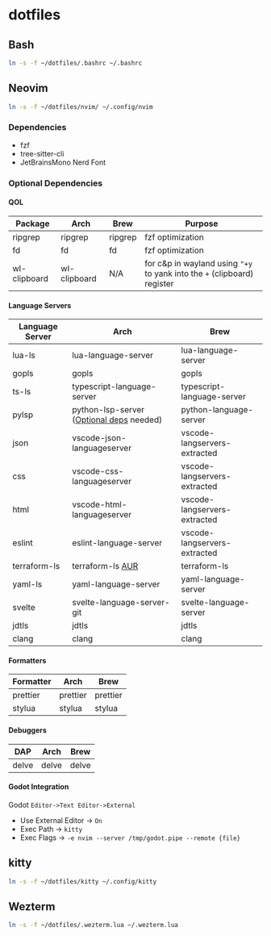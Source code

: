 # dotfiles

## Bash

```bash
ln -s -f ~/dotfiles/.bashrc ~/.bashrc
```

## Neovim

```bash
ln -s -f ~/dotfiles/nvim/ ~/.config/nvim
```

### Dependencies

- fzf
- tree-sitter-cli
- JetBrainsMono Nerd Font

### Optional Dependencies

#### QOL

| Package      | Arch         | Brew    | Purpose                                                                  |
| ------------ | ------------ | ------- | ------------------------------------------------------------------------ |
| ripgrep      | ripgrep      | ripgrep | fzf optimization                                                         |
| fd           | fd           | fd      | fzf optimization                                                         |
| wl-clipboard | wl-clipboard | N/A     | for c&p in wayland using `"+y` to yank into the `+` (clipboard) register |

#### Language Servers

| Language Server | Arch                                                                                                                                                                         | Brew                         |
| --------------- | ---------------------------------------------------------------------------------------------------------------------------------------------------------------------------- | ---------------------------- |
| lua-ls          | lua-language-server                                                                                                                                                          | lua-language-server          |
| gopls           | gopls                                                                                                                                                                        | gopls                        |
| ts-ls           | typescript-language-server                                                                                                                                                   | typescript-language-server   |
| pylsp           | python-lsp-server ([Optional deps](https://github.com/palantir/python-language-server/tree/0fa74bae6fbb331498dbc39b6257d74357edea2f?tab=readme-ov-file#installation) needed) | python-language-server       |
| json            | vscode-json-languageserver                                                                                                                                                   | vscode-langservers-extracted |
| css             | vscode-css-languageserver                                                                                                                                                    | vscode-langservers-extracted |
| html            | vscode-html-languageserver                                                                                                                                                   | vscode-langservers-extracted |
| eslint          | eslint-language-server                                                                                                                                                       | vscode-langservers-extracted |
| terraform-ls    | terraform-ls [AUR](https://aur.archlinux.org/packages/terraform-ls)                                                                                                          | terraform-ls                 |
| yaml-ls         | yaml-language-server                                                                                                                                                         | yaml-language-server         |
| svelte          | svelte-language-server-git                                                                                                                                                   | svelte-language-server       |
| jdtls           | jdtls                                                                                                                                                                        | jdtls                        |
| clang           | clang                                                                                                                                                                        | clang                        |

#### Formatters

| Formatter | Arch     | Brew     |
| --------- | -------- | -------- |
| prettier  | prettier | prettier |
| stylua    | stylua   | stylua   |

#### Debuggers

| DAP   | Arch  | Brew  |
| ----- | ----- | ----- |
| delve | delve | delve |

#### Godot Integration

Godot `Editor->Text Editor->External`

- Use External Editor -> `On`
- Exec Path -> `kitty`
- Exec Flags -> `-e nvim --server /tmp/godot.pipe --remote {file}`

## kitty

```bash
ln -s -f ~/dotfiles/kitty ~/.config/kitty
```

## Wezterm

```bash
ln -s -f ~/dotfiles/.wezterm.lua ~/.wezterm.lua
```
